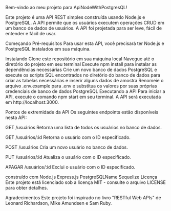 Bem-vindo ao meu projeto para ApiNodeWithPostgresQL!

Este projeto é uma API REST simples construída usando Node.js e PostgreSQL. A API permite que os usuários executem operações CRUD em um banco de dados de usuários. A API foi projetada para ser leve, fácil de entender e fácil de usar.

Começando
Pré-requisitos
Para usar esta API, você precisará ter Node.js e PostgreSQL instalados em sua máquina.

Instalando
Clone este repositório em sua máquina local
Navegue até o diretório do projeto em seu terminal
Execute npm install para instalar as dependências necessárias
Crie um novo banco de dados PostgreSQL e execute os scripts SQL encontrados no diretório do banco de dados para criar as tabelas necessárias e inserir alguns dados de amostra
Renomeie o arquivo .env.example para .env e substitua os valores por suas próprias credenciais de banco de dados PostgreSQL
Executando a API
Para iniciar a API, execute o comando npm start em seu terminal. A API será executada em http://localhost:3000.

Pontos de extremidade da API
Os seguintes endpoints estão disponíveis nesta API:

GET /usuários
Retorna uma lista de todos os usuários no banco de dados.

GET /usuários/:id
Retorna o usuário com o ID especificado.

POST /usuários
Cria um novo usuário no banco de dados.

PUT /usuários/:id
Atualiza o usuário com o ID especificado.

APAGAR /usuários/:id
Exclui o usuário com o ID especificado.

construído com
Node.js
Express.js
PostgreSQLName
Sequelize
Licença
Este projeto está licenciado sob a licença MIT - consulte o arquivo LICENSE para obter detalhes.

Agradecimentos
Este projeto foi inspirado no livro "RESTful Web APIs" de Leonard Richardson, Mike Amundsen e Sam Ruby.
